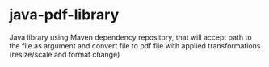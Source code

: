 # java-pdf-library
Java library using Maven dependency repository, that will accept path to the file as argument and convert file to pdf file with applied transformations (resize/scale and format change)
